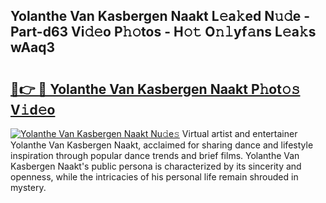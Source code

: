## Yolanthe Van Kasbergen Naakt L𝚎a𝚔ed N𝚞𝚍e - Part-d63 Vi𝚍𝚎o P𝚑𝚘tos - H𝚘𝚝 O𝚗𝚕yf𝚊ns L𝚎a𝚔s wAaq3

# <h2><a href="http://kfav23.oniu.top/?m=Yolanthe+Van+Kasbergen+Naakt">🔗👉 🔴 Yolanthe Van Kasbergen Naakt P𝚑ot𝚘𝚜 V𝚒d𝚎o</a></h2>

[![Yolanthe Van Kasbergen Naakt Nu𝚍e𝚜](https://i.imgur.com/0qMVB7G.gif)](http://kfav23.oniu.top/?m=Yolanthe+Van+Kasbergen+Naakt)
Virtual artist and entertainer Yolanthe Van Kasbergen Naakt, acclaimed for sharing dance and lifestyle inspiration through popular dance trends and brief films. Yolanthe Van Kasbergen Naakt's public persona is characterized by its sincerity and openness, while the intricacies of his personal life remain shrouded in mystery.  

